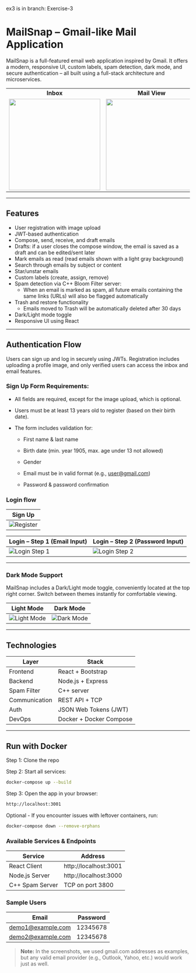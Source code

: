 ex3 is in branch: Exercise-3
# MailSnap – Gmail-like Mail Application
MailSnap is a full-featured email web application inspired by Gmail. It offers a modern, responsive UI, custom labels, spam detection, dark mode, and secure authentication – all built using a full-stack architecture and microservices.

<table>
  <tr>
    <td align="center"><strong>Inbox</strong></td>
    <td align="center"><strong>Mail View</strong></td>
    <td align="center"><strong>Compose</strong></td>
  </tr>
  <tr>
    <td><img src="https://github.com/user-attachments/assets/633454d3-30c6-4a45-ba63-47a8ae54ff18" width="250"/></td>
    <td><img src="https://github.com/user-attachments/assets/870a2945-ea03-4a0d-b43a-cfab07594b19" width="250"/></td>
    <td><img src="https://github.com/user-attachments/assets/f68e8497-f788-40f9-a57f-32130bc31497" width="250"/></td>
  </tr>
</table>

---

## Features

- User registration with image upload  
- JWT-based authentication  
- Compose, send, receive, and draft emails
- Drafts: if a user closes the compose window, the email is saved as a draft and can be edited/sent later
- Mark emails as read (read emails shown with a light gray background)
- Search through emails by subject or content
- Star/unstar emails  
- Custom labels (create, assign, remove)  
- Spam detection via C++ Bloom Filter server:
  - When an email is marked as spam, all future emails containing the same links (URLs) will also be flagged automatically  
- Trash and restore functionality  
  - Emails moved to Trash will be automatically deleted after 30 days  
- Dark/Light mode toggle  
- Responsive UI using React

---


## Authentication Flow

Users can sign up and log in securely using JWTs. Registration includes uploading a profile image, and only verified users can access the inbox and email features.

### Sign Up Form Requirements:
- All fields are required, except for the image upload, which is optional.

- Users must be at least 13 years old to register (based on their birth date).

- The form includes validation for:

     * First name & last name

     * Birth date (min. year 1905, max. age under 13 not allowed)

     * Gender

     * Email must be in valid format (e.g., user@gmail.com)

     * Password & password confirmation

### Login flow


| Sign Up                                    |
|--------------------------------------------|
| ![Register](https://github.com/user-attachments/assets/ac31b692-8b09-4cac-868e-a70c2dd76938)      |

| Login – Step 1 (Email Input)               | Login – Step 2 (Password Input)            |
|--------------------------------------------|--------------------------------------------|
| ![Login Step 1](https://github.com/user-attachments/assets/9c4b77b3-e0ef-48ad-b90e-b0e5c8dea39f) | ![Login Step 2](https://github.com/user-attachments/assets/377ec100-6e11-4bca-89aa-3545843c2bf4) |

---


### Dark Mode Support

MailSnap includes a Dark/Light mode toggle, conveniently located at the top right corner. Switch between themes instantly for comfortable viewing.

|   Light Mode |   Dark Mode |
|--------------|-------------|
| ![Light Mode](https://github.com/user-attachments/assets/825b3e97-6371-4dae-8285-ffc5d67ce37d) | ![Dark Mode](https://github.com/user-attachments/assets/3b0b9a0b-061a-4bf1-8434-3f5ec2f49179) |

---


## Technologies

| Layer        | Stack                      |
|--------------|----------------------------|
| Frontend     | React + Bootstrap          |
| Backend      | Node.js + Express          |
| Spam Filter  | C++ server                 |
| Communication| REST API + TCP             |
| Auth         | JSON Web Tokens (JWT)      |
| DevOps       | Docker + Docker Compose    |

---


## Run with Docker

Step 1: Clone the repo

Step 2: Start all services:
```bash
docker-compose up --build
```
Step 3: Open the app in your browser:
```bash
http://localhost:3001
```

Optional - If you encounter issues with leftover containers, run:
```bash
docker-compose down --remove-orphans
```

### Available Services & Endpoints

| Service           | Address                        |
|-------------------|--------------------------------|
| React Client      | http://localhost:3001          |
| Node.js Server    | http://localhost:3000          |
| C++ Spam Server   | TCP on port 3800               |


### Sample Users

| Email                  | Password  |
|------------------------|-----------|
| demo1@example.com      | 12345678  |
| demo2@example.com      | 12345678  |

> **Note:** In the screenshots, we used gmail.com addresses as examples,   
> but any valid email provider (e.g., Outlook, Yahoo, etc.) would work just as well.












